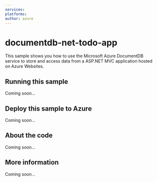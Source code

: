 ```yaml
---
services:
platforms:
author: azure
---
```


# documentdb-net-todo-app
This sample shows you how to use the Microsoft Azure DocumentDB service to store and access data from a ASP.NET MVC application hosted on Azure Websites. 
## Running this sample
Coming soon...
## Deploy this sample to Azure
Coming soon...
## About the code
Coming soon...
## More information
Coming soon...